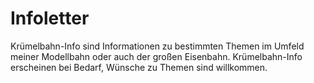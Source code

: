 # Infoletter
Krümelbahn-Info sind Informationen zu bestimmten Themen im Umfeld meiner Modellbahn oder auch der großen Eisenbahn.
Krümelbahn-Info erscheinen bei Bedarf, Wünsche zu Themen sind willkommen. 
